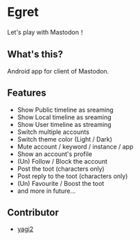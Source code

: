 # Egret
Let's play with Mastodon！

## What's this?
Android app for client of Mastodon.

## Features
- Show Public timeline as sreaming
- Show Local timeline as sreaming
- Show User timeline as streaming
- Switch multiple accounts
- Switch theme color (Light / Dark)
- Mute account / keyword / instance / app
- Show an account's profile
- (Un) Follow / Block the account
- Post the toot (characters only)
- Post reply to the toot (characters only)
- (Un) Favourite / Boost the toot
- and more in future...

## Contributor
- [yagi2](https://github.com/yagi2)
